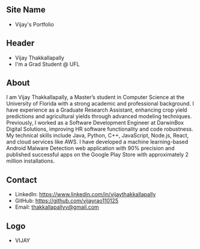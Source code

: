 ## Site Name
- Vijay's Portfolio

## Header
- Vijay Thakkallapally 
- I'm a Grad Student @ UFL

## About
I am Vijay Thakkallapally, a Master’s student in Computer Science at the University of Florida with a strong academic and professional background. I have experience as a Graduate Research Assistant, enhancing crop yield predictions and agricultural yields through advanced modeling techniques. Previously, I worked as a Software Development Engineer at DarwinBox Digital Solutions, improving HR software functionality and code robustness. My technical skills include Java, Python, C++, JavaScript, Node.js, React, and cloud services like AWS. I have developed a machine learning-based Android Malware Detection web application with 90% precision and published successful apps on the Google Play Store with approximately 2 million installations.

## Contact
- LinkedIn: https://www.linkedin.com/in/vijaythakkallapally
- GitHub: https://github.com/vijayrao110125
- Email: thakkallapallyv@gmail.com

## Logo
- VIJAY 